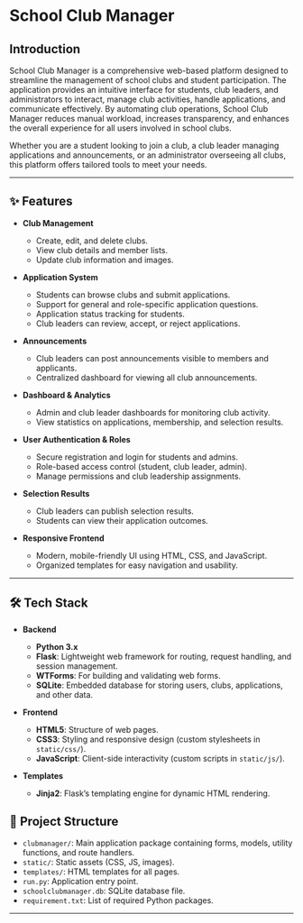 # School Club Manager

## Introduction

School Club Manager is a comprehensive web-based platform designed to streamline the management of school clubs and student participation. The application provides an intuitive interface for students, club leaders, and administrators to interact, manage club activities, handle applications, and communicate effectively. By automating club operations, School Club Manager reduces manual workload, increases transparency, and enhances the overall experience for all users involved in school clubs.

Whether you are a student looking to join a club, a club leader managing applications and announcements, or an administrator overseeing all clubs, this platform offers tailored tools to meet your needs.

---

## ✨ Features

- **Club Management**

  - Create, edit, and delete clubs.
  - View club details and member lists.
  - Update club information and images.

- **Application System**

  - Students can browse clubs and submit applications.
  - Support for general and role-specific application questions.
  - Application status tracking for students.
  - Club leaders can review, accept, or reject applications.

- **Announcements**

  - Club leaders can post announcements visible to members and applicants.
  - Centralized dashboard for viewing all club announcements.

- **Dashboard & Analytics**

  - Admin and club leader dashboards for monitoring club activity.
  - View statistics on applications, membership, and selection results.

- **User Authentication & Roles**

  - Secure registration and login for students and admins.
  - Role-based access control (student, club leader, admin).
  - Manage permissions and club leadership assignments.

- **Selection Results**

  - Club leaders can publish selection results.
  - Students can view their application outcomes.

- **Responsive Frontend**
  - Modern, mobile-friendly UI using HTML, CSS, and JavaScript.
  - Organized templates for easy navigation and usability.

---

## 🛠️ Tech Stack

- **Backend**

  - **Python 3.x**
  - **Flask**: Lightweight web framework for routing, request handling, and session management.
  - **WTForms**: For building and validating web forms.
  - **SQLite**: Embedded database for storing users, clubs, applications, and other data.

- **Frontend**

  - **HTML5**: Structure of web pages.
  - **CSS3**: Styling and responsive design (custom stylesheets in `static/css/`).
  - **JavaScript**: Client-side interactivity (custom scripts in `static/js/`).

- **Templates**

  - **Jinja2**: Flask’s templating engine for dynamic HTML rendering.

## 📝 Project Structure
  - `clubmanager/`: Main application package containing forms, models, utility functions, and route handlers.
  - `static/`: Static assets (CSS, JS, images).
  - `templates/`: HTML templates for all pages.
  - `run.py`: Application entry point.
  - `schoolclubmanager.db`: SQLite database file.
  - `requirement.txt`: List of required Python packages.

---

